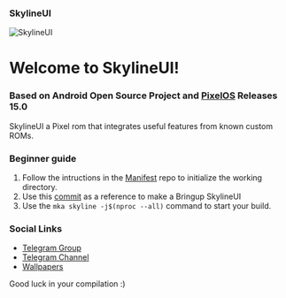 ### SkylineUI

![SkylineUI](https://github.com/SkylineUI/.github/blob/master/SkylineUIBanner.png?raw=true)

Welcome to SkylineUI!
===========

### Based on Android Open Source Project and [PixelOS](https://github.com/PixelOS-AOSP) Releases 15.0

SkylineUI a Pixel rom that integrates useful features from known custom ROMs.

### Beginner guide
 
1. Follow the intructions in the [Manifest](https://github.com/SkylineUI-reborn-dump/manifest) repo to initialize the working directory.
2. Use this [commit](https://github.com/SkylineUI-Devices/device_xiaomi_vayu/commit/d8fb4495f1d1490e8a9f79dc44f8e4bdad2acd82) as a reference to make a Bringup SkylineUI
3. Use the ```mka skyline -j$(nproc --all)``` command to start your build.

### Social Links

- [Telegram Group](https://t.me/SkylineUI_ROM)
- [Telegram Channel](https://t.me/SkylineUI_UPDATES)
- [Wallpapers](https://t.me/skylinewall)

Good luck in your compilation :)
